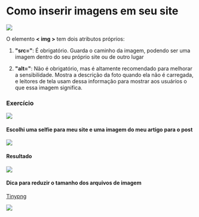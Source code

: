 # Como inserir imagens em seu site

![](https://imgur.com/1aDeL4T.jpg)

O elemento **< img >**  tem dois atributos próprios:

   1) **"src="**: É obrigatório. Guarda o caminho da imagem, podendo ser uma imagem dentro do seu próprio site ou de outro lugar
   
   2) **"alt="**: Não é obrigatório, mas é altamente recomendado para melhorar a sensibilidade. Mostra a descrição da foto quando ela não é carregada, e leitores de tela usam dessa informação para mostrar aos usuários o que essa imagem significa. 
   
   
### Exercício 

![](https://imgur.com/eJJt0nw.jpg)

#### Escolhi uma selfie para meu site e uma imagem do meu artigo para o post 

![](https://imgur.com/UqzKJ3d.jpg)

#### Resultado
![](https://imgur.com/ATl1chR.jpg)

#### Dica para reduzir o tamanho dos arquivos de imagem

[Tinypng](https://tinypng.com/)

![](https://imgur.com/AkPl5HX.jpg)
